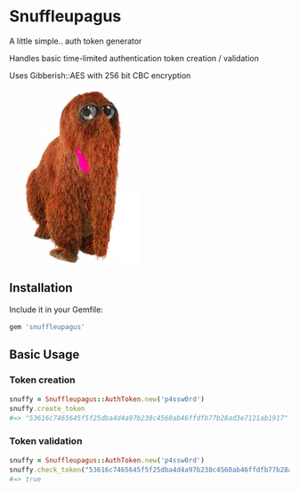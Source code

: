 Snuffleupagus
=============

A little simple.. auth token generator

Handles basic time-limited authentication token creation / validation

Uses Gibberish::AES with 256 bit CBC encryption

![Snuffy](/Snuffy.png "Snuffleupagus")

## Installation

Include it in your Gemfile:

```ruby
gem 'snuffleupagus'
```

## Basic Usage

### Token creation

```ruby
snuffy = Snuffleupagus::AuthToken.new('p4ssw0rd')
snuffy.create_token
#=> "53616c7465645f5f25dba4d4a97b238c4560ab46ffdfb77b28ad3e7121ab1917"
```

### Token validation

```ruby
snuffy = Snuffleupagus::AuthToken.new('p4ssw0rd')
snuffy.check_token("53616c7465645f5f25dba4d4a97b238c4560ab46ffdfb77b28ad3e7121ab1917")
#=> true
```
